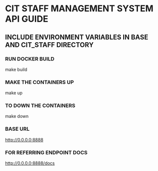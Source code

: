 # CIT STAFF MANAGEMENT SYSTEM API GUIDE

## INCLUDE ENVIRONMENT VARIABLES IN BASE AND CIT_STAFF DIRECTORY

### RUN DOCKER BUILD

make build

### MAKE THE CONTAINERS UP

make up

### TO DOWN THE CONTAINERS

make down

### BASE URL 

http://0.0.0.0:8888

### FOR REFERRING ENDPOINT DOCS

http://0.0.0.0:8888/docs

